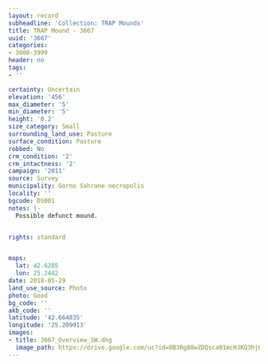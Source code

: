 ```yaml
---
layout: record
subheadline: 'Collection: TRAP Mounds'
title: TRAP Mound - 3667
uuid: '3667'
categories:
- 3000-3999
header: no
tags:
- ''

certainty: Uncertain
elevation: '456'
max_diameter: '5'
min_diameter: '5'
height: '0.2'
size_category: Small
surrounding_land_use: Pasture
surface_condition: Pasture
robbed: No
crm_condition: '2'
crm_intactness: '2'
campaign: '2011'
source: Survey
municipality: Gorno Sahrane necropolis
locality: ''
bgcode: DS001
notes: |-
  Possible defunct mound.


rights: standard


maps:
  lat: 42.6285
  lon: 25.2442
date: 2018-05-29
land_use_source: Photo
photo: Good
bg_code: ''
akb_code: ''
latitude: '42.664835'
longitude: '25.209013'
images:
- title: 3667_Overview_SW.dng
  image_path: https://drive.google.com/uc?id=0B3Rg88wZDQsca01mcHJKQ3hjUE0
---
```

